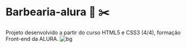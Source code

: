 # Barbearia-alura 💈 ✂️	

Projeto desenvolvido a partir do curso HTML5 e CSS3 (4/4), formação Front-end da ALURA.
![bg](https://user-images.githubusercontent.com/57568847/128748928-2c968f45-7fc3-4d82-8ae9-c079b2841982.jpg)
